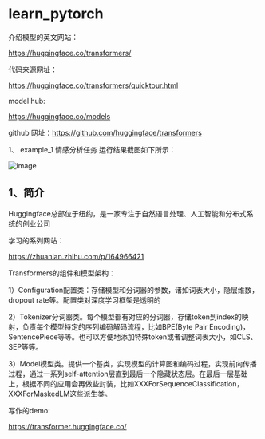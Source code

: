 # learn_pytorch

介绍模型的英文网站：

https://huggingface.co/transformers/

代码来源网址：

https://huggingface.co/transformers/quicktour.html

model hub:

https://huggingface.co/models

github 网址：https://github.com/huggingface/transformers

1、 example_1 情感分析任务 运行结果截图如下所示：

![image](https://github.com/yflfly/learn_pytorch/tree/master/pytorch-transformer/image/example_1.png)

## 1、简介
Huggingface总部位于纽约，是一家专注于自然语言处理、人工智能和分布式系统的创业公司

学习的系列网站：

https://zhuanlan.zhihu.com/p/164966421

Transformers的组件和模型架构：

1）Configuration配置类：存储模型和分词器的参数，诸如词表大小，隐层维数，dropout rate等。配置类对深度学习框架是透明的

2）Tokenizer分词器类。每个模型都有对应的分词器，存储token到index的映射，负责每个模型特定的序列编码解码流程，比如BPE(Byte Pair Encoding)，SentencePiece等等。也可以方便地添加特殊token或者调整词表大小，如CLS、SEP等等。

3）Model模型类。提供一个基类，实现模型的计算图和编码过程，实现前向传播过程，通过一系列self-attention层直到最后一个隐藏状态层。在最后一层基础上，根据不同的应用会再做些封装，比如XXXForSequenceClassification，XXXForMaskedLM这些派生类。

写作的demo:

https://transformer.huggingface.co/

